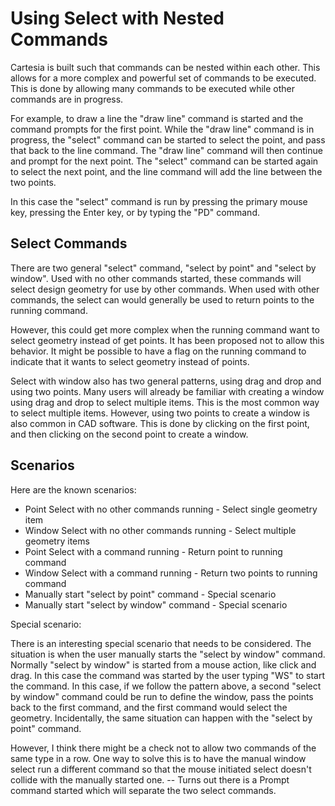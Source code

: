 # Using Select with Nested Commands

Cartesia is built such that commands can be nested within each other. This allows for a more complex and powerful set of commands to be executed. This is done by allowing many commands to be executed while other commands are in progress.

For example, to draw a line the "draw line" command is started and the command prompts for the first point. While the "draw line" command is in progress, the "select" command can be started to select the point, and pass that back to the line command. The "draw line" command will then continue and prompt for the next point. The "select" command can be started again to select the next point, and the line command will add the line between the two points.

In this case the "select" command is run by pressing the primary mouse key, pressing the Enter key, or by typing the "PD" command.

## Select Commands

There are two general "select" command, "select by point" and "select by window". Used with no other commands started, these commands will select design geometry for use by other commands. When used with other commands, the select can would generally be used to return points to the running command. 

However, this could get more complex when the running command want to select geometry instead of get points. It has been proposed not to allow this behavior. It might be possible to have a flag on the running command to indicate that it wants to select geometry instead of points.

Select with window also has two general patterns, using drag and drop and using two points. Many users will already be familiar with creating a window using drag and drop to select multiple items. This is the most common way to select multiple items. However, using two points to create a window is also common in CAD software. This is done by clicking on the first point, and then clicking on the second point to create a window.

## Scenarios

Here are the known scenarios:

- Point Select with no other commands running - Select single geometry item
- Window Select with no other commands running - Select multiple geometry items
- Point Select with a command running - Return point to running command
- Window Select with a command running - Return two points to running command
- Manually start "select by point" command - Special scenario
- Manually start "select by window" command - Special scenario

Special scenario:

There is an interesting special scenario that needs to be considered. The situation is when the user manually starts the "select by window" command. Normally "select by window" is started from a mouse action, like click and drag. In this case the command was started by the user typing "WS" to start the command. In this case, if we follow the pattern above, a second "select by window" command could be run to define the window, pass the points back to the first command, and the first command would select the geometry. Incidentally, the same situation can happen with the "select by point" command. 

However, I think there might be a check not to allow two commands of the same type in a row. One way to solve this is to have the manual window select run a different command so that the mouse initiated select doesn't collide with the manually started one. -- Turns out there is a Prompt command started which will separate the two select commands.





